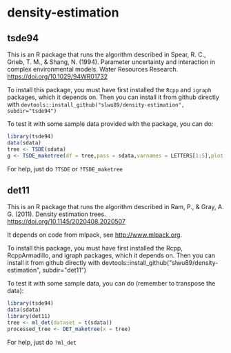 # density-estimation

## tsde94

This is an R package that runs the algorithm described in Spear, R. C., Grieb, T. M., & Shang, N. (1994). Parameter uncertainty and interaction in complex environmental models. Water Resources Research. https://doi.org/10.1029/94WR01732

To install this package, you must have first installed the `Rcpp` and `igraph` packages, which it depends on.  Then you can install it from github directly with `devtools::install_github("slwu89/density-estimation", subdir="tsde94")`

To test it with some sample data provided with the package, you can do:

```R
library(tsde94)
data(sdata)
tree <- TSDE(sdata)
g <- TSDE_maketree(df = tree,pass = sdata,varnames = LETTERS[1:5],plot = TRUE)
```

For help, just do `?TSDE` or `?TSDE_maketree`

## det11

This is an R package that runs the algorithm described in Ram, P., & Gray, A. G. (2011). Density estimation trees. https://doi.org/10.1145/2020408.2020507

It depends on code from mlpack, see http://www.mlpack.org.

To install this package, you must have first installed the Rcpp, RcppArmadillo, and igraph packages, which it depends on. Then you can install it from github directly with devtools::install_github("slwu89/density-estimation", subdir="det11")

To test it with some sample data, you can do (remember to transpose the data):

```R
library(tsde94)
data(sdata)
library(det11)
tree <- ml_det(dataset = t(sdata))
processed_tree <- DET_maketree(x = tree)
```

For help, just do `?ml_det`
